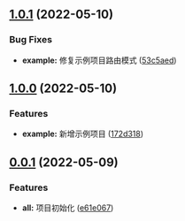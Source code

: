 ## [1.0.1](https://github.com/aodazhang/aoda.css/compare/v1.0.0...v1.0.1) (2022-05-10)

### Bug Fixes

- **example:** 修复示例项目路由模式 ([53c5aed](https://github.com/aodazhang/aoda.css/commit/53c5aed3e2268bd21be9729676723b9dbb8006bb))

## [1.0.0](https://github.com/aodazhang/aoda.css/compare/v0.0.1...v1.0.0) (2022-05-10)

### Features

- **example:** 新增示例项目 ([172d318](https://github.com/aodazhang/aoda.css/commit/172d318850d552dd961266c48ef7011b01a0983e))

## [0.0.1](https://github.com/aodazhang/aoda.css/compare/e61e06718b865a87713cfab3d3a351e70b692f34...v0.0.1) (2022-05-09)

### Features

- **all:** 项目初始化 ([e61e067](https://github.com/aodazhang/aoda.css/commit/e61e06718b865a87713cfab3d3a351e70b692f34))
